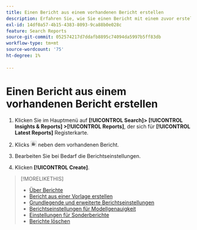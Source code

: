 ```yaml
---
title: Einen Bericht aus einem vorhandenen Bericht erstellen
description: Erfahren Sie, wie Sie einen Bericht mit einem zuvor erstellten Bericht erstellen.
exl-id: 14df0a57-4b15-4383-8093-9ca88b0e028c
feature: Search Reports
source-git-commit: 052574217d7ddafb8895c74094da5997b5ff83db
workflow-type: tm+mt
source-wordcount: '75'
ht-degree: 1%

---
```


# Einen Bericht aus einem vorhandenen Bericht erstellen

1. Klicken Sie im Hauptmenü auf **[!UICONTROL Search]> [!UICONTROL Insights & Reports] >[!UICONTROL Reports]**, der sich für **[!UICONTROL Latest Reports]** Registerkarte.

1. Klicks ![Schaltfläche &quot;Ähnliche erstellen&quot;](/help/search-social-commerce/assets/create-similar.png "Schaltfläche &quot;Ähnliche erstellen&quot;") neben dem vorhandenen Bericht.

1. Bearbeiten Sie bei Bedarf die Berichtseinstellungen.

1. Klicken **[!UICONTROL Create]**.

>[!MORELIKETHIS]
>
>* [Über Berichte](/help/search-social-commerce/reports/report-about.md)
>* [Bericht aus einer Vorlage erstellen](/help/search-social-commerce/reports/management/report-generate-from-template.md)
>* [Grundlegende und erweiterte Berichtseinstellungen](/help/search-social-commerce/reports/management/basic-advanced/basic-advanced-report-settings.md)
>* [Berichtseinstellungen für Modellgenauigkeit](/help/search-social-commerce/reports/management/model-accuracy/model-accuracy-report-settings.md)
>* [Einstellungen für Sonderberichte](/help/search-social-commerce/reports/management/specialty/specialty-report-settings.md)
>* [Berichte löschen](/help/search-social-commerce/reports/management/report-delete.md)

